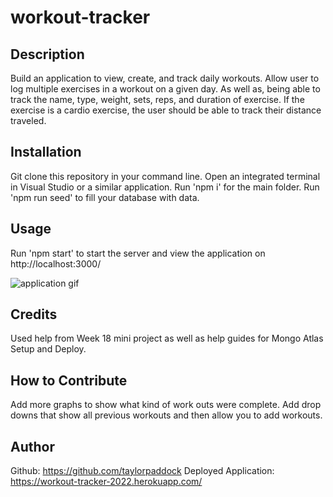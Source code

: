 # workout-tracker

## Description

Build an application to view, create, and track daily workouts. Allow user to log multiple exercises in a workout on a given day. As well as, being able to track the name, type, weight, sets, reps, and duration of exercise. If the exercise is a cardio exercise, the user should be able to track their distance traveled.

## Installation

Git clone this repository in your command line. Open an integrated terminal in Visual Studio or a similar application. Run 'npm i' for the main folder. Run 'npm run seed' to fill your database with data.

## Usage

Run 'npm start' to start the server and view the application on http://localhost:3000/ 
<br>

![application gif](./public/images/workout-tracker.gif)

## Credits

Used help from Week 18 mini project as well as help guides for Mongo Atlas Setup and Deploy.

## How to Contribute

Add more graphs to show what kind of work outs were complete. Add drop downs that show all previous workouts and then allow you to add workouts.

## Author

Github: https://github.com/taylorpaddock
Deployed Application: https://workout-tracker-2022.herokuapp.com/
